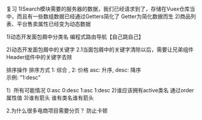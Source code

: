 复习
1)Search模块需要的服务器的数据，我们已经请求到了，存储在Vuex仓库当中，而且有一些数组数据已经通过Getters简化了
Getter为简化数据而生
2)商品列表、平台售卖属性已经变为动态数据



1)动态开发面包屑中分类名
编程式路由导航【自己跳自己】

2)动态开发面包屑中的关键字
2.1当面包屑中的关键字清除以后，需要让兄弟组件Header组件中的关键字去除




排序操作
排序方式 
1: 综合   ,    2: 价格      asc: 升序,    desc: 降序  
示例: "1:desc"

1）所有可能情况
0:asc
0:desc
1:asc
1:desc
2)谁应该拥有active类名
通过order属性值
3)谁有箭头
谁有类名谁有箭头    


2.为什么很多电商项目需要分页？
防止卡顿